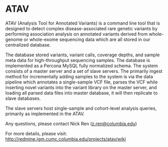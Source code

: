 # ATAV

ATAV (Analysis Tool for Annotated Variants) is a command line tool that is designed to detect complex disease-associated rare genetic variants by performing association analysis on annotated variants derived from whole-genome or whole-exome sequencing data which are all stored in our centralized database.

The database stored variants, variant calls, coverage depths, and sample meta data for high-throughput sequencing samples. The database is implemented as a Percona MySQL fully normalized schema. The system consists of a master server and a set of slave servers. The primarily ingest method for incrementally adding samples to the system is via the data pipeline which annotates a single-sample VCF file, parses the VCF while inserting novel variants into the variant library on the master server, and loading all parsed data files into master database, it will then replicate to slave databases.

The slave servers host single-sample and cohort-level analysis queries, primarily as implemented in the ATAV.

Any questions, please contact Nick Ren (z.ren@columbia.edu)

For more details, please visit:
http://redmine.igm.cumc.columbia.edu/projects/atav/wiki
